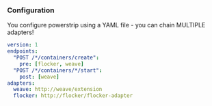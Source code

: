### Configuration

You configure powerstrip using a YAML file - you can chain MULTIPLE adapters!

```yaml
version: 1
endpoints:
  "POST /*/containers/create":
    pre: [flocker, weave]
  "POST /*/containers/*/start":
    post: [weave]
adapters:
  weave: http://weave/extension
  flocker: http://flocker/flocker-adapter
```